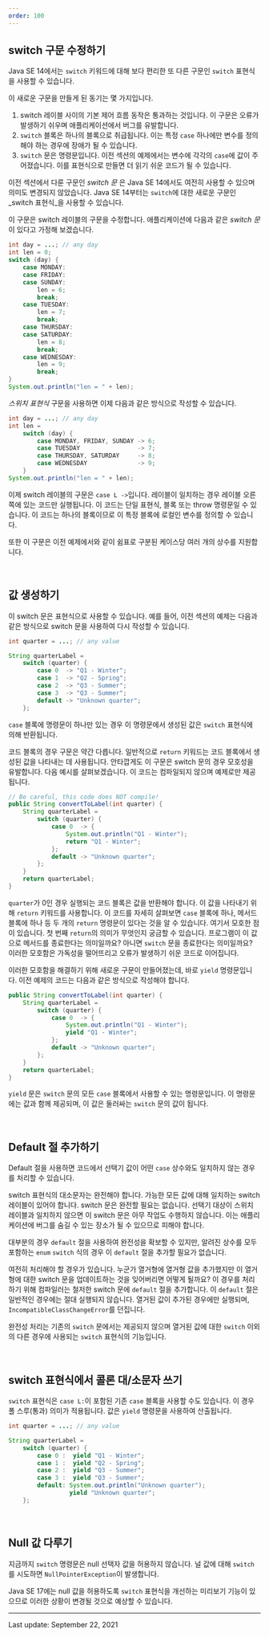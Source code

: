 ```yaml
---
order: 100
---
```

## switch 구문 수정하기

Java SE 14에서는 `switch` 키워드에 대해 보다 편리한 또 다른 구문인 `switch` 표현식을 사용할 수 있습니다.

이 새로운 구문을 만들게 된 동기는 몇 가지입니다.

1. switch 레이블 사이의 기본 제어 흐름 동작은 통과하는 것입니다. 이 구문은 오류가 발생하기 쉬우며 애플리케이션에서 버그를 유발합니다.
2. `switch` 블록은 하나의 블록으로 취급됩니다. 이는 특정 `case` 하나에만 변수를 정의해야 하는 경우에 장애가 될 수 있습니다.
3. `switch` 문은 명령문입니다. 이전 섹션의 예제에서는 변수에 각각의 `case`에 값이 주어졌습니다. 이를 표현식으로 만들면 더 읽기 쉬운 코드가 될 수 있습니다.

이전 섹션에서 다룬 구문인 _switch 문_ 은 Java SE 14에서도 여전히 사용할 수 있으며 의미도 변경되지 않았습니다. Java SE 14부터는 `switch`에 대한 새로운 구문인 _switch 표현식_을 사용할 수 있습니다.

이 구문은 switch 레이블의 구문을 수정합니다. 애플리케이션에 다음과 같은 _switch 문_ 이 있다고 가정해 보겠습니다.

```java
int day = ...; // any day
int len = 0;
switch (day) {
    case MONDAY:
    case FRIDAY:
    case SUNDAY:
        len = 6;
        break;
    case TUESDAY:
        len = 7;
        break;
    case THURSDAY:
    case SATURDAY:
        len = 8;
        break;
    case WEDNESDAY:
        len = 9;
        break;
}
System.out.println("len = " + len);
```


_스위치 표현식_ 구문을 사용하면 이제 다음과 같은 방식으로 작성할 수 있습니다.

```java
int day = ...; // any day
int len =
    switch (day) {
        case MONDAY, FRIDAY, SUNDAY -> 6;
        case TUESDAY                -> 7;
        case THURSDAY, SATURDAY     -> 8;
        case WEDNESDAY              -> 9;
    }
System.out.println("len = " + len);
```


이제 switch 레이블의 구문은 `case L ->`입니다. 레이블이 일치하는 경우 레이블 오른쪽에 있는 코드만 실행됩니다. 이 코드는 단일 표현식, 블록 또는 throw 명령문일 수 있습니다. 이 코드는 하나의 블록이므로 이 특정 블록에 로컬인 변수를 정의할 수 있습니다.

또한 이 구문은 이전 예제에서와 같이 쉼표로 구분된 케이스당 여러 개의 상수를 지원합니다.

 

## 값 생성하기

이 switch 문은 표현식으로 사용할 수 있습니다. 예를 들어, 이전 섹션의 예제는 다음과 같은 방식으로 switch 문을 사용하여 다시 작성할 수 있습니다.

```java
int quarter = ...; // any value

String quarterLabel =
    switch (quarter) {
        case 0  -> "Q1 - Winter";
        case 1  -> "Q2 - Spring";
        case 2  -> "Q3 - Summer";
        case 3  -> "Q3 - Summer";
        default -> "Unknown quarter";
    };
```


`case` 블록에 명령문이 하나만 있는 경우 이 명령문에서 생성된 값은 `switch` 표현식에 의해 반환됩니다.

코드 블록의 경우 구문은 약간 다릅니다. 일반적으로 `return` 키워드는 코드 블록에서 생성된 값을 나타내는 데 사용됩니다. 안타깝게도 이 구문은 switch 문의 경우 모호성을 유발합니다. 다음 예시를 살펴보겠습니다. 이 코드는 컴파일되지 않으며 예제로만 제공됩니다.

```java
// Be careful, this code does NOT compile!
public String convertToLabel(int quarter) {
    String quarterLabel =
        switch (quarter) {
            case 0  -> {
                System.out.println("Q1 - Winter");
                return "Q1 - Winter";
            };
            default -> "Unknown quarter";
        };
    }
    return quarterLabel;
}
```


`quarter`가 0인 경우 실행되는 코드 블록은 값을 반환해야 합니다. 이 값을 나타내기 위해 `return` 키워드를 사용합니다. 이 코드를 자세히 살펴보면 `case` 블록에 하나, 메서드 블록에 하나 등 두 개의 `return` 명령문이 있다는 것을 알 수 있습니다. 여기서 모호한 점이 있습니다. 첫 번째 `return`의 의미가 무엇인지 궁금할 수 있습니다. 프로그램이 이 값으로 메서드를 종료한다는 의미일까요? 아니면 `switch` 문을 종료한다는 의미일까요? 이러한 모호함은 가독성을 떨어뜨리고 오류가 발생하기 쉬운 코드로 이어집니다.

이러한 모호함을 해결하기 위해 새로운 구문이 만들어졌는데, 바로 `yield` 명령문입니다. 이전 예제의 코드는 다음과 같은 방식으로 작성해야 합니다.

```java
public String convertToLabel(int quarter) {
    String quarterLabel =
        switch (quarter) {
            case 0  -> {
                System.out.println("Q1 - Winter");
                yield "Q1 - Winter";
            };
            default -> "Unknown quarter";
        };
    }
    return quarterLabel;
}
```


`yield` 문은 `switch` 문의 모든 `case` 블록에서 사용할 수 있는 명령문입니다. 이 명령문에는 값과 함께 제공되며, 이 값은 둘러싸는 `switch` 문의 값이 됩니다.

 

## Default 절 추가하기

Default 절을 사용하면 코드에서 선택기 값이 어떤 `case` 상수와도 일치하지 않는 경우를 처리할 수 있습니다.

switch 표현식의 대소문자는 완전해야 합니다. 가능한 모든 값에 대해 일치하는 switch 레이블이 있어야 합니다. switch 문은 완전할 필요는 없습니다. 선택기 대상이 스위치 레이블과 일치하지 않으면 이 switch 문은 아무 작업도 수행하지 않습니다. 이는 애플리케이션에 버그를 숨길 수 있는 장소가 될 수 있으므로 피해야 합니다.

대부분의 경우 `default` 절을 사용하여 완전성을 확보할 수 있지만, 알려진 상수를 모두 포함하는 `enum` `switch` 식의 경우 이 `default` 절을 추가할 필요가 없습니다.

여전히 처리해야 할 경우가 있습니다. 누군가 열거형에 열거형 값을 추가했지만 이 열거형에 대한 switch 문을 업데이트하는 것을 잊어버리면 어떻게 될까요? 이 경우를 처리하기 위해 컴파일러는 철저한 switch 문에 `default` 절을 추가합니다. 이 `default` 절은 일반적인 경우에는 절대 실행되지 않습니다. 열거된 값이 추가된 경우에만 실행되며, `IncompatibleClassChangeError`를 던집니다.

완전성 처리는 기존의 `switch` 문에서는 제공되지 않으며 열거된 값에 대한 `switch` 이외의 다른 경우에 사용되는 `switch` 표현식의 기능입니다.

 

## switch 표현식에서 콜론 대/소문자 쓰기

`switch` 표현식은 `case L:`이 포함된 기존 `case` 블록을 사용할 수도 있습니다. 이 경우 폴 스루(통과) 의미가 적용됩니다. 값은 `yield` 명령문을 사용하여 산출됩니다.

```java
int quarter = ...; // any value

String quarterLabel =
    switch (quarter) {
        case 0 :  yield "Q1 - Winter";
        case 1 :  yield "Q2 - Spring";
        case 2 :  yield "Q3 - Summer";
        case 3 :  yield "Q3 - Summer";
        default: System.out.println("Unknown quarter");
                 yield "Unknown quarter";
    };
```


 

## Null 값 다루기

지금까지 `switch` 명령문은 null 선택자 값을 허용하지 않습니다. 널 값에 대해 `switch`를 시도하면 `NullPointerException`이 발생합니다.

Java SE 17에는 null 값을 허용하도록 `switch` 표현식을 개선하는 미리보기 기능이 있으므로 이러한 상황이 변경될 것으로 예상할 수 있습니다.

---
Last update: September 22, 2021